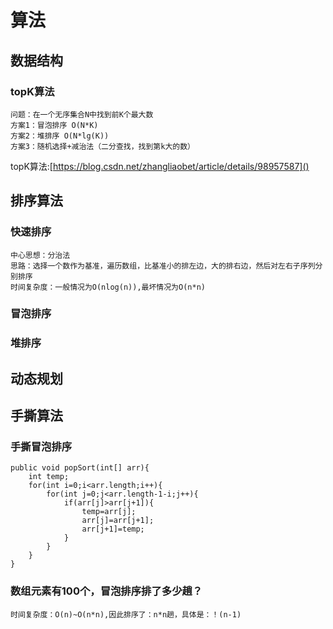 # 算法

## 数据结构

### topK算法
    问题：在一个无序集合N中找到前K个最大数
    方案1：冒泡排序 O(N*K)
    方案2：堆排序 O(N*lg(K))
    方案3：随机选择+减治法（二分查找，找到第k大的数）

topK算法:[https://blog.csdn.net/zhangliaobet/article/details/98957587]()

## 排序算法

### 快速排序
    中心思想：分治法
    思路：选择一个数作为基准，遍历数组，比基准小的排左边，大的排右边，然后对左右子序列分别排序
    时间复杂度：一般情况为O(nlog(n)),最坏情况为O(n*n)

### 冒泡排序

### 堆排序

## 动态规划

## 手撕算法

### 手撕冒泡排序
    public void popSort(int[] arr){
        int temp;
        for(int i=0;i<arr.length;i++){
            for(int j=0;j<arr.length-1-i;j++){
                if(arr[j]>arr[j+1]){
                    temp=arr[j];
                    arr[j]=arr[j+1];
                    arr[j+1]=temp;
                }
            }
        }
    }
    
### 数组元素有100个，冒泡排序排了多少趟？
    时间复杂度：O(n)~O(n*n),因此排序了：n*n趟，具体是：！(n-1)